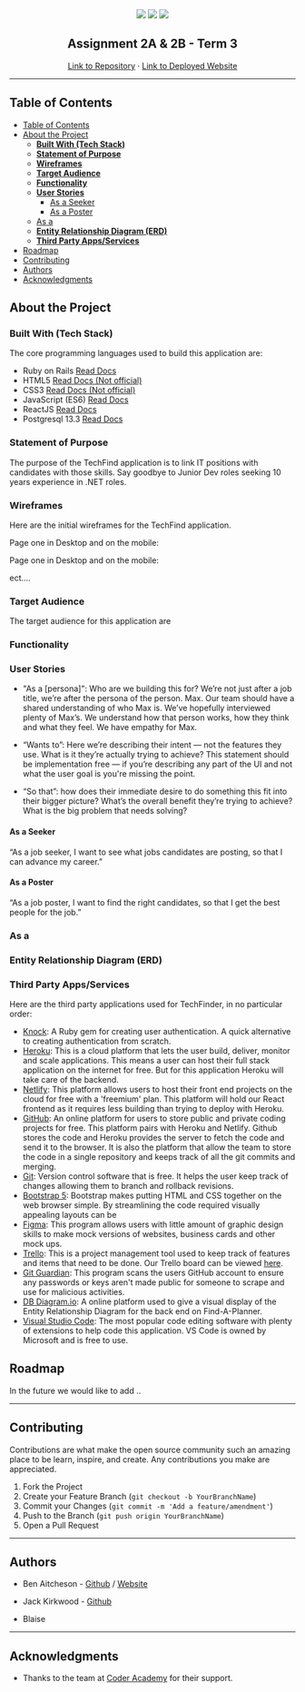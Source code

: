 <div style="text-align:center">
    <img align="centre" src="https://img.shields.io/tokei/lines/github/BJB-Team/TechFind?style=flat-square">
    <img src="https://img.shields.io/github/languages/top/BJB-Team//TechFind?style=flat-square"> <img src="https://img.shields.io/github/repo-size/BJB-Team/TechFind?style=flat-square">
</div>

<p align="center">
  <h2 align="center">Assignment 2A & 2B - Term 3</h2>
  <p align="center">
    <a href="https://github.com/BJB-Team/TechFind">Link to Repository</a>
    ·
    <a href="/">Link to Deployed Website</a>
  </p>
</p>

---

## Table of Contents

<!-- TOC depthFrom:1 depthTo:4 withLinks:1 orderedList:0 -->

- [Table of Contents](#table-of-contents)
- [About the Project](#about-the-project)
  - [**Built With (Tech Stack)**](#built-with-tech-stack)
  - [**Statement of Purpose**](#statement-of-purpose)
  - [**Wireframes**](#wireframes)
  - [**Target Audience**](#target-audience)
  - [**Functionality**](#functionality)
  - [**User Stories**](#user-stories)
    - [As a Seeker](#as-a-seeker)
    - [As a Poster](#as-a-poster)
  - [As a](#as-a)
  - [**Entity Relationship Diagram (ERD)**](#entity-relationship-diagram-erd)
  - [**Third Party Apps/Services**](#third-party-appsservices)
- [Roadmap](#roadmap)
- [Contributing](#contributing)
- [Authors](#authors)
- [Acknowledgments](#acknowledgments)

<!-- /TOC -->

## About the Project

### **Built With (Tech Stack)**

The core programming languages used to build this application are:

- Ruby on Rails [Read Docs](https://guides.rubyonrails.org/getting_started.html)
- HTML5 [Read Docs (Not official)](https://developer.mozilla.org/en-US/docs/Web/HTML)
- CSS3 [Read Docs (Not official)](https://developer.mozilla.org/en-US/docs/Web/CSS)
- JavaScript (ES6) [Read Docs](https://262.ecma-international.org/6.0/)
- ReactJS [Read Docs](https://reactjs.org/)
- Postgresql 13.3 [Read Docs](https://www.postgresql.org/)

### **Statement of Purpose**

The purpose of the TechFind application is to link IT positions with candidates with those skills. Say goodbye to Junior Dev roles seeking 10 years experience in .NET roles.

### **Wireframes**

Here are the initial wireframes for the TechFind application.

Page one in Desktop and on the mobile:

Page one in Desktop and on the mobile:

ect....

### **Target Audience**

The target audience for this application are

### **Functionality**

### **User Stories**

- "As a [persona]": Who are we building this for? We’re not just after a job title, we’re after the persona of the person. Max. Our team should have a shared understanding of who Max is. We’ve hopefully interviewed plenty of Max’s. We understand how that person works, how they think and what they feel. We have empathy for Max.

- “Wants to”: Here we’re describing their intent — not the features they use. What is it they’re actually trying to achieve? This statement should be implementation free — if you’re describing any part of the UI and not what the user goal is you're missing the point.

- “So that”: how does their immediate desire to do something this fit into their bigger picture? What’s the overall benefit they’re trying to achieve? What is the big problem that needs solving?

#### As a Seeker

“As a job seeker, I want to see what jobs candidates are posting, so that I can advance my career.”

#### As a Poster

“As a job poster, I want to find the right candidates, so that I get the best people for the job.”

### As a

### **Entity Relationship Diagram (ERD)**

### **Third Party Apps/Services**

Here are the third party applications used for TechFinder, in no particular order:

- [Knock](https://github.com/nsarno/knock): A Ruby gem for creating user authentication. A quick alternative to creating authentication from scratch.
- [Heroku](https://www.heroku.com/): This is a cloud platform that lets the user build, deliver, monitor and scale applications. This means a user can host their full stack application on the internet for free. But for this application Heroku will take care of the backend.
- [Netlify](https://www.netlify.com/): This platform allows users to host their front end projects on the cloud for free with a 'freemium' plan. This platform will hold our React frontend as it requires less building than trying to deploy with Heroku.
- [GitHub](https://github.com/): An online platform for users to store public and private coding projects for free. This platform pairs with Heroku and Netlify. Github stores the code and Heroku provides the server to fetch the code and send it to the browser. It is also the platform that allow the team to store the code in a single repository and keeps track of all the git commits and merging.
- [Git](https://git-scm.com/): Version control software that is free. It helps the user keep track of changes allowing them to branch and rollback revisions.
- [Bootstrap 5](https://getbootstrap.com/): Bootstrap makes putting HTML and CSS together on the web browser simple. By streamlining the code required visually appealing layouts can be
- [Figma](https://figma.com/): This program allows users with little amount of graphic design skills to make mock versions of websites, business cards and other mock ups.
- [Trello](https://trello.com/): This is a project management tool used to keep track of features and items that need to be done. Our Trello board can be viewed [here](https://trello.com/b/U2Pme2ea/project-management).
- [Git Guardian](https://www.gitguardian.com/): This program scans the users GitHub account to ensure any passwords or keys aren't made public for someone to scrape and use for malicious activities.
- [DB Diagram.io](https://dbdiagram.io/home): A online platform used to give a visual display of the Entity Relationship Diagram for the back end on Find-A-Planner.
- [Visual Studio Code](https://code.visualstudio.com/): The most popular code editing software with plenty of extensions to help code this application. VS Code is owned by Microsoft and is free to use.

## Roadmap

In the future we would like to add ..

---

## Contributing

Contributions are what make the open source community such an amazing place to be learn, inspire, and create. Any contributions you make are appreciated.

1. Fork the Project
2. Create your Feature Branch (`git checkout -b YourBranchName`)
3. Commit your Changes (`git commit -m 'Add a feature/amendment'`)
4. Push to the Branch (`git push origin YourBranchName`)
5. Open a Pull Request

---

## Authors

- Ben Aitcheson - [Github](https://github.com/benaitcheson) / [Website](https://www.benaitcheson.me/)

- Jack Kirkwood - [Github]()

- Blaise

---

## Acknowledgments

- Thanks to the team at [Coder Academy](https://www.coderacademy.edu.au/) for their support.
